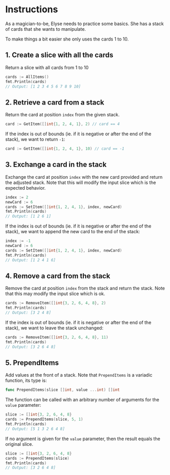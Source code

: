 # Instructions

As a magician-to-be, Elyse needs to practice some basics. She has a stack of cards that she wants to manipulate.

To make things a bit easier she only uses the cards 1 to 10.

## 1. Create a slice with all the cards 

Return a slice with all cards from 1 to 10 

```go 
cards := AllItems()
fmt.Println(cards) 
// Output: [1 2 3 4 5 6 7 8 9 10]
``` 

## 2. Retrieve a card from a stack

Return the card at position `index` from the given stack.

```go
card := GetItem([]int{1, 2, 4, 1}, 2) // card == 4  
```

If the index is out of bounds (ie. if it is negative or after the end of the stack), we want to return `-1`:

```go
card := GetItem([]int{1, 2, 4, 1}, 10) // card == -1  
```

## 3. Exchange a card in the stack

Exchange the card at position `index` with the new card provided and return the adjusted stack.
Note that this will modify the input slice which is the expected behavior. 

```go
index := 2
newCard := 6
cards := SetItem([]int{1, 2, 4, 1}, index, newCard)  
fmt.Println(cards) 
// Output: [1 2 6 1]
```

If the index is out of bounds (ie. if it is negative or after the end of the stack), we want to append the new card to the end of the stack:

```go
index := -1
newCard := 6
cards := SetItem([]int{1, 2, 4, 1}, index, newCard)
fmt.Println(cards) 
// Output: [1 2 4 1 6]
```

## 4. Remove a card from the stack

Remove the card at position `index` from the stack and return the stack. Note
that this may modify the input slice which is ok. 

```go 
cards := RemoveItem([]int{3, 2, 6, 4, 8}, 2)
fmt.Println(cards) 
// Output: [3 2 4 8]
```

If the index is out of bounds (ie. if it is negative or after the end of the
stack), we want to leave the stack unchanged:

```go
cards := RemoveItem([]int{3, 2, 6, 4, 8}, 11)
fmt.Println(cards) 
// Output: [3 2 6 4 8]
```

## 5. PrependItems

Add values at the front of a stack. Note that `PrependItems` is a variadic
function, its type is: 

```go 
func PrependItems(slice []int, value ...int) []int
``` 

The function can be called with an arbitrary number of arguments for the `value` parameter:  

```go
slice := []int{3, 2, 6, 4, 8}
cards := PrependItems(slice, 5, 1) 
fmt.Println(cards)  
// Output: [5 1 3 2 6 4 8]
```

If no argument is given for the `value` parameter, then the result equals the
original slice. 

```go 
slice := []int{3, 2, 6, 4, 8}
cards := PrependItems(slice) 
fmt.Println(cards)  
// Output: [3 2 6 4 8]
``` 
 